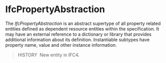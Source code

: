 IfcPropertyAbstraction
======================

The _IfcPropertyAbstraction_ is an abstract supertype of all property related entities defined as dependent resource entities within the specification. It may have an external reference to a dictionary or library that provides additional information about its definition. Instantiable subtypes have property name, value and other instance information.

> HISTORY&nbsp; New entity in IFC4.
